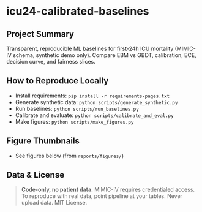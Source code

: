# icu24-calibrated-baselines

## Project Summary
Transparent, reproducible ML baselines for first-24h ICU mortality (MIMIC-IV schema, synthetic demo only). Compare EBM vs GBDT, calibration, ECE, decision curve, and fairness slices.

## How to Reproduce Locally
- Install requirements: `pip install -r requirements-pages.txt`
- Generate synthetic data: `python scripts/generate_synthetic.py`
- Run baselines: `python scripts/run_baselines.py`
- Calibrate and evaluate: `python scripts/calibrate_and_eval.py`
- Make figures: `python scripts/make_figures.py`

## Figure Thumbnails
- See figures below (from `reports/figures/`)

## Data & License
> **Code-only, no patient data.** MIMIC-IV requires credentialed access. To reproduce with real data, point pipeline at your tables. Never upload data. MIT License.
